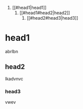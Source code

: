 1. [[#head1|head1]]
	1. [[#head1#head2|head2]]
		1. [[#head2#head3|head3]]

# head1
abrlbn
## head2
lkadvnvc
### head3
vwev
